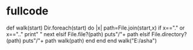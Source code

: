 # fullcode
def walk(start)
Dir.foreach(start) do |x|
path=File.join(start,x)
if x=="." or x==".."
print" "
next
elsif File.file?(path)
puts"/"+ path 
elsif File.directory?(path)
puts"/"+ path
walk(path) 
end 
end
end
walk("E:/asha")
